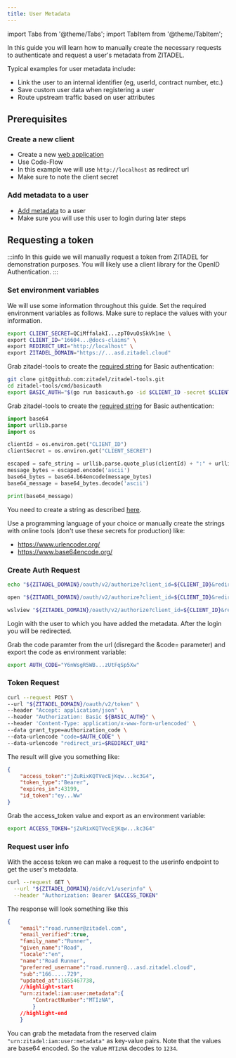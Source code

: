 ```yaml
---
title: User Metadata
---
```


import Tabs from '@theme/Tabs';
import TabItem from '@theme/TabItem';

In this guide you will learn how to manually create the necessary requests to authenticate and request a user's metadata from ZITADEL.

Typical examples for user metadata include:

- Link the user to an internal identifier (eg, userId, contract number, etc.)
- Save custom user data when registering a user
- Route upstream traffic based on user attributes

## Prerequisites

### Create a new client

- Create a new [web application](https://docs.zitadel.com/docs/guides/basics/applications#web)
- Use Code-Flow
- In this example we will use `http://localhost` as redirect url
- Make sure to note the client secret

### Add metadata to a user

- [Add metadata](https://docs.zitadel.com/docs/manuals/user-profile#metadata) to a user
- Make sure you will use this user to login during later steps

## Requesting a token

:::info
In this guide we will manually request a token from ZITADEL for demonstration purposes. You will likely use a client library for the OpenID Authentication.
:::

### Set environment variables

We will use some information throughout this guide. Set the required environment variables as follows. Make sure to replace the values with your information.

```bash
export CLIENT_SECRET=QCiMffalakI...zpT0vuOsSkVk1ne \
export CLIENT_ID="16604...@docs-claims" \
export REDIRECT_URI="http://localhost" \
export ZITADEL_DOMAIN="https://...asd.zitadel.cloud"
```

<Tabs>
<TabItem value="go" label="Go" default>

Grab zitadel-tools to create the [required string](https://docs.zitadel.com/docs/apis/openidoauth/authn-methods#client-secret-basic) for Basic authentication:

```bash
git clone git@github.com:zitadel/zitadel-tools.git
cd zitadel-tools/cmd/basicauth
export BASIC_AUTH="$(go run basicauth.go -id $CLIENT_ID -secret $CLIENT_SECRET)"
```

</TabItem>

<TabItem value="python" label="Python" default>

Grab zitadel-tools to create the [required string](https://docs.zitadel.com/docs/apis/openidoauth/authn-methods#client-secret-basic) for Basic authentication:

```python
import base64
import urllib.parse
import os

clientId = os.environ.get("CLIENT_ID")
clientSecret = os.environ.get("CLIENT_SECRET")

escaped = safe_string = urllib.parse.quote_plus(clientId) + ":" + urllib.parse.quote_plus(clientSecret)
message_bytes = escaped.encode('ascii')
base64_bytes = base64.b64encode(message_bytes)
base64_message = base64_bytes.decode('ascii')

print(base64_message)
```

</TabItem>

<TabItem value="manually" label="Manually">

You need to create a string as described [here](https://docs.zitadel.com/docs/apis/openidoauth/authn-methods#client-secret-basic).

Use a programming language of your choice or manually create the strings with online tools (don't use these secrets for production) like: 

- https://www.urlencoder.org/
- https://www.base64encode.org/

</TabItem>
</Tabs>

### Create Auth Request

<Tabs>

<TabItem value="default" label="Default" default>

```bash
echo "${ZITADEL_DOMAIN}/oauth/v2/authorize?client_id=${CLIENT_ID}&redirect_uri=${REDIRECT_URI}&response_type=code&scope=openid email profile urn:zitadel:iam:user:metadata"
```

</TabItem>

<TabItem value="macos" label="MacOS">

```zsh
open "${ZITADEL_DOMAIN}/oauth/v2/authorize?client_id=${CLIENT_ID}&redirect_uri=${REDIRECT_URI}&response_type=code&scope=openid email profile urn:zitadel:iam:user:metadata"
```
</TabItem>

<TabItem value="WSL" label="WSL">

```bash
wslview "${ZITADEL_DOMAIN}/oauth/v2/authorize?client_id=${CLIENT_ID}&redirect_uri=${REDIRECT_URI}&response_type=code&scope=openid email profile urn:zitadel:iam:user:metadata"
```
</TabItem>

</Tabs>

Login with the user to which you have added the metadata. After the login you will be redirected.

Grab the code paramter from the url (disregard the &code= parameter) and export the code as environment variable:

```bash
export AUTH_CODE="Y6nWsgR5WB...zUtFqSp5Xw"
```

### Token Request

```bash
curl --request POST \
--url "${ZITADEL_DOMAIN}/oauth/v2/token" \
--header "Accept: application/json" \
--header "Authorization: Basic ${BASIC_AUTH}" \
--header 'Content-Type: application/x-www-form-urlencoded' \
--data grant_type=authorization_code \
--data-urlencode "code=$AUTH_CODE" \
--data-urlencode "redirect_uri=$REDIRECT_URI"
```

The result will give you something like:

```json
{
    "access_token":"jZuRixKQTVecEjKqw...kc3G4",
    "token_type":"Bearer",
    "expires_in":43199,
    "id_token":"ey...Ww"
}
```

Grab the access_token value and export as an environment variable:

```bash
export ACCESS_TOKEN="jZuRixKQTVecEjKqw...kc3G4"
```

### Request user info

With the access token we can make a request to the userinfo endpoint to get the user's metadata.

```bash
curl --request GET \
  --url "${ZITADEL_DOMAIN}/oidc/v1/userinfo" \
  --header "Authorization: Bearer $ACCESS_TOKEN"
```

The response will look something like this

```json
{
    "email":"road.runner@zitadel.com",
    "email_verified":true,
    "family_name":"Runner",
    "given_name":"Road",
    "locale":"en",
    "name":"Road Runner",
    "preferred_username":"road.runner@...asd.zitadel.cloud",
    "sub":"166.....729",
    "updated_at":1655467738,
    //highlight-start
    "urn:zitadel:iam:user:metadata":{
        "ContractNumber":"MTIzNA",
        }
    //highlight-end
    }
```

You can grab the metadata from the reserved claim `"urn:zitadel:iam:user:metadata"` as key-value pairs. Note that the values are base64 encoded. So the value `MTIzNA` decodes to `1234`.
